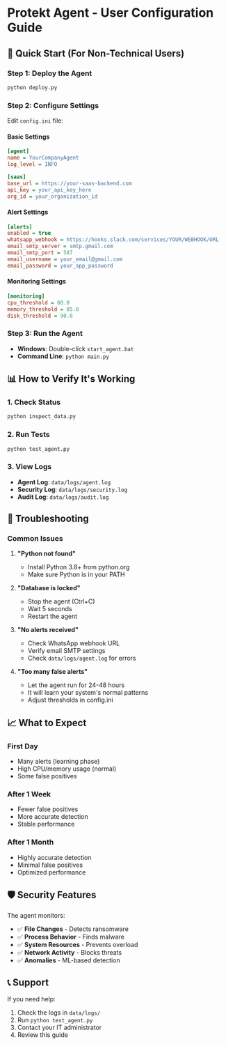 # Protekt Agent - User Configuration Guide

## 🚀 Quick Start (For Non-Technical Users)

### Step 1: Deploy the Agent
```bash
python deploy.py
```

### Step 2: Configure Settings
Edit `config.ini` file:

#### Basic Settings
```ini
[agent]
name = YourCompanyAgent
log_level = INFO

[saas]
base_url = https://your-saas-backend.com
api_key = your_api_key_here
org_id = your_organization_id
```

#### Alert Settings
```ini
[alerts]
enabled = true
whatsapp_webhook = https://hooks.slack.com/services/YOUR/WEBHOOK/URL
email_smtp_server = smtp.gmail.com
email_smtp_port = 587
email_username = your_email@gmail.com
email_password = your_app_password
```

#### Monitoring Settings
```ini
[monitoring]
cpu_threshold = 80.0
memory_threshold = 85.0
disk_threshold = 90.0
```

### Step 3: Run the Agent
- **Windows**: Double-click `start_agent.bat`
- **Command Line**: `python main.py`

## 📊 How to Verify It's Working

### 1. Check Status
```bash
python inspect_data.py
```

### 2. Run Tests
```bash
python test_agent.py
```

### 3. View Logs
- **Agent Log**: `data/logs/agent.log`
- **Security Log**: `data/logs/security.log`
- **Audit Log**: `data/logs/audit.log`

## 🔧 Troubleshooting

### Common Issues

1. **"Python not found"**
   - Install Python 3.8+ from python.org
   - Make sure Python is in your PATH

2. **"Database is locked"**
   - Stop the agent (Ctrl+C)
   - Wait 5 seconds
   - Restart the agent

3. **"No alerts received"**
   - Check WhatsApp webhook URL
   - Verify email SMTP settings
   - Check `data/logs/agent.log` for errors

4. **"Too many false alerts"**
   - Let the agent run for 24-48 hours
   - It will learn your system's normal patterns
   - Adjust thresholds in config.ini

## 📈 What to Expect

### First Day
- Many alerts (learning phase)
- High CPU/memory usage (normal)
- Some false positives

### After 1 Week
- Fewer false positives
- More accurate detection
- Stable performance

### After 1 Month
- Highly accurate detection
- Minimal false positives
- Optimized performance

## 🛡️ Security Features

The agent monitors:
- ✅ **File Changes** - Detects ransomware
- ✅ **Process Behavior** - Finds malware
- ✅ **System Resources** - Prevents overload
- ✅ **Network Activity** - Blocks threats
- ✅ **Anomalies** - ML-based detection

## 📞 Support

If you need help:
1. Check the logs in `data/logs/`
2. Run `python test_agent.py`
3. Contact your IT administrator
4. Review this guide
